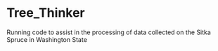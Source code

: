 # Tree_Thinker
Running code to assist in the processing of data collected on the Sitka Spruce in Washington State
